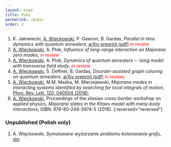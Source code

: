 ```yaml
---
layout: page
title: Pubs
permalink: /pubs/
order: 2
---
```


1. K. Jałowiecki, <u>A. Więckowski</u>, P. Gawron, B. Gardas, *Parallel in time dynamics with quantum annealers*, 
[arXiv preprint (pdf)](https://arxiv.org/abs/1909.04929) <span style="color:red">*in review*</span>
1. <u>A. Więckowski</u>, A. Ptok, *Influence of long-range interaction on Majorana zero modes*, <span style="color:red">*in review*</span>
1. <u>A. Więckowski</u>, A. Ptok, *Dynamics of quantum annealers -- Ising model with transverse field study*, <span style="color:red">*in review*</span>
2. <u>A. Więckowski</u>, S. Deffner, B. Gardas,
*Disorder-assisted graph coloring on quantum annealers*,
[arXiv preprint (pdf)](https://arxiv.org/pdf/1903.07056.pdf) <span style="color:red">*in review*</span>;
3. <u>A. Więckowski</u>, M.M. Maśka, M. Mierzejewski, 
*Majorana modes in interacting systems identified by searching for local integrals of motion*, 
[Phys. Rev. Lett. 120, 040504 (2018)](https://journals.aps.org/prl/abstract/10.1103/PhysRevLett.120.040504);
4. <u>A. Więckowski</u>,
Proceedings of the silesian cross-border workshop on applied physics, *Majorana
states in the Kitaev model with many-body interactions*, ISBN: 978-80-248-3974-5 (2016).
{:reversed="reversed"}


### Unpublished (Polish only)

1. A. Więckowski, *Symulowane wyżarzanie problemu kolorowania grafu*, [doi](https://dx.doi.org/10.13140/RG.2.2.19302.16969)
